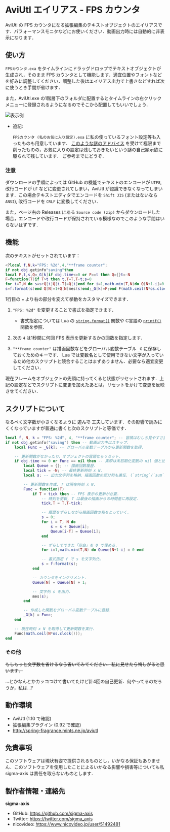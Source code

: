 # AviUtl エイリアス - FPS カウンタ
AviUtl の FPS カウンタになる拡張編集のテキストオブジェクトのエイリアスです．パフォーマンスモニタなどにお使いください．動画出力時には自動的に非表示になります．

##	使い方
`FPSカウンタ.exa` をタイムラインにドラッグドロップでテキストオブジェクトが生成され，そのまま FPS カウンタとして機能します．適宜位置やフォントなどを好みに調整してください．調整した後はエイリアス出力で上書きなどすれば次に使うとき手間が省けます．

また，AviUtl.exe の1階層下のフォルダに配置するとタイムラインの右クリックメニューに登録されるようになるのでそこから配置してもいいでしょう．

![表示例](https://github.com/sigma-axis/AviUtl-Alias-FPS-Counter/assets/132639613/14a31e06-1135-4abc-b9b9-eebfd7d02453)

-   追記:

    `FPSカウンタ (私のお気に入り設定).exa` に私の使っているフォント設定等も入ったものも用意しています．
    [このような謎のアドバイス](https://twitter.com/nazono22/status/1680094946282594306) を受けて極限まで削ったものの，お気に入りの設定は残しておきたいという謎の自己顕示欲に駆られて残しています．
    ご参考までにどうぞ．


### 注意
ダウンロードの手順によっては GitHub の機能でテキストのエンコードが `UTF8`, 改行コードが `LF` などに変更されてしまい，AviUtl
が認識できなくなってしまいます．この場合テキストエディタでエンコードを `Shift JIS` (またはないなら `ANSI`), 改行コードを `CRLF` に変換してください．

また，ページ右の Releases にある `Source code (zip)` からダウンロードした場合，エンコードや改行コードが保持されている模様なのでこのような手間はいらないはずです．

##	機能
次のテキストがセットされています：

```lua
<?local f,N,k="FPS: %2d",4,"**frame counter";
if not obj.getinfo"saving"then
local F,t,s,Q=_G[k]if obj.time<=0 or F==t then Q={}t=-N
F=function(T)if T>t then t,T=T,T-t;s=0
for i=T,N do s=s+Q[i]Q[i-T]=Q[i]end for i=1,math.min(T,N)do Q[N+1-i]=0 end
s=f:format(s)end Q[N]=1+Q[N]mes(s)end;_G[k]=F;end F(math.ceil(N*os.clock()))end?>
```

1行目の `=` より右の部分を変えて挙動をカスタマイズできます．

1.	`"FPS: %2d"` を変更することで書式を指定できます．
	-	書式指定については Lua の [`string.format()`](https://www.lua.org/manual/5.1/manual.html#pdf-string.format) 関数や C言語の [`printf()`](https://learn.microsoft.com/ja-jp/cpp/c-runtime-library/format-specification-syntax-printf-and-wprintf-functions?view=msvc-170) 関数を参照．

1.	次の `4` は1秒間に何回 FPS 表示を更新するかの回数を指定します．
1.	`"**frame counter"` は描画回数などをグローバル変数テーブル `_G` に保存しておくためのキーです．
Lua では変数名として使用できない文字が入っているため他のスクリプトと競合することはまずありません．必要なら適宜変更してください．

現在フレームをオブジェクトの先頭に持ってくると状態がリセットされます．上記の設定などでスクリプトに変更を加えたあとは，リセットをかけて変更を反映させてください．

##	スクリプトについて
なるべく文字数が小さくなるように ~~遊んで~~ 工夫しています．その影響で読みにくくなっていますが普通に書くと次のスクリプトと等価です．

```lua
local f, N, k = "FPS: %2d", 4, "**frame counter"; -- 冒頭はむしろ見やすさ重視．
if not obj.getinfo("saving") then -- 動画出力中はスキップ．
    local Func = _G[k]; -- グローバル変数テーブルから更新関数を取得．

    -- 更新関数がなかったり，オブジェクトの冒頭ならリセット．
    if obj.time <= 0 or Func == nil then -- 実際は未初期化変数の nil 値と比較．
        local Queue = {}; -- 描画回数履歴．
        local tick = -N; -- 最終更新時刻 x N．
        local s; -- 出力文字列を格納．描画回数の部分和も兼任. (`string`/`sum`)

        -- 更新関数を作成. T は現在時刻 x N.
        Func = function(T)
            if T > tick then -- FPS 表示の更新が必要．
                -- 時刻を更新, T は最後の描画からの時間差に再設定．
                tick,T = T,T-tick;

                -- 履歴をずらしながら描画回数の和をとっていく．
                s = 0; 
                for i = T, N do
                    s = s + Queue[i];
                    Queue[i-T] = Queue[i];
                end

                -- ずらしてできた「空白」を 0 で埋める．
                for i=1,math.min(T,N) do Queue[N+1-i] = 0 end

                -- 書式指定 f で s を文字列化．
                s = f:format(s);
            end

            -- カウンタをインクリメント．
            Queue[N] = Queue[N] + 1;

            -- 文字列 s を出力．
            mes(s);
        end

        -- 作成した関数をグローバル変数テーブルに登録．
        _G[k] = Func;
    end

    -- 現在時刻 x N を取得して更新関数を実行．
    Func(math.ceil(N*os.clock()));
end
```

### その他
~~もしもっと文字数を省けるなら省いてみてください．私に見せたら悔しがると思います．~~

...とかなんとかカッコつけて書いてたけど計4回の自己更新．何やってるのだろうか，私は...?

##	動作環境
-	AviUtl (1.10 で確認)
-	拡張編集プラグイン (0.92 で確認)
-	http://spring-fragrance.mints.ne.jp/aviutl

##	免責事項
このソフトウェアは現状有姿で提供されるものとし，いかなる保証もありません．このソフトウェアを使用したことによるいかなる影響や損害等についても私 sigma-axis は責任を取らないものとします．

##	製作者情報・連絡先
**sigma-axis**

-	GitHub: https://github.com/sigma-axis
-	Twitter: https://twitter.com/sigma_axis
-	nicovideo: https://www.nicovideo.jp/user/51492481
